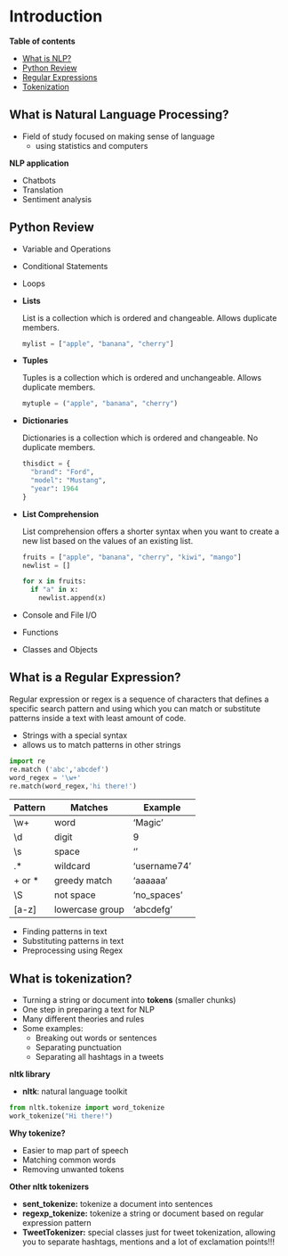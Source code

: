 # Introduction

**Table of contents**
- [What is NLP?](#what-is-natural-language-processing)
- [Python Review](#python-review)
- [Regular Expressions](#what-is-a-regular-expression)
- [Tokenization](#what-is-tokenization)

## What is Natural Language Processing?

- Field of study focused on making sense of language
    - using statistics and computers

**NLP application**

- Chatbots
- Translation
- Sentiment analysis

## Python Review

- Variable and Operations
- Conditional Statements
- Loops
- **Lists**

    List is a collection which is ordered and changeable. Allows duplicate members.

    ```python
    mylist = ["apple", "banana", "cherry"]
    ```

- **Tuples**

    Tuples is a collection which is ordered and unchangeable. Allows duplicate members.

    ```python
    mytuple = ("apple", "banana", "cherry")
    ```

- **Dictionaries**

    Dictionaries is a collection which is ordered and changeable. No duplicate members.

    ```python
    thisdict = {
      "brand": "Ford",
      "model": "Mustang",
      "year": 1964
    }
    ```

- **List Comprehension**

    List comprehension offers a shorter syntax when you want to create a new list based on the values of an existing list.

    ```python
    fruits = ["apple", "banana", "cherry", "kiwi", "mango"]
    newlist = []

    for x in fruits:
      if "a" in x:
        newlist.append(x)
    ```

- Console and File I/O
- Functions
- Classes and Objects

## What is a Regular Expression?

Regular expression or regex is a sequence of characters that defines a specific search pattern and using which you can match or substitute patterns inside a text with least amount of code.

- Strings with a special syntax
- allows us to match patterns in other strings

```python
import re
re.match ('abc','abcdef')
word_regex = '\w+'
re.match(word_regex,'hi there!')
```

| Pattern | Matches | Example |
| --- | --- | --- |
| \w+ | word | ‘Magic’ |
| \d | digit | 9 |
| \s | space | ‘’ |
| .* | wildcard | ‘username74’ |
| + or * | greedy match | ‘aaaaaa’ |
| \S | not space | ‘no_spaces’ |
| [a-z] | lowercase group | ‘abcdefg’ |
- Finding patterns in text
- Substituting patterns in text
- Preprocessing using Regex

## What is tokenization?

- Turning a string or document into **tokens** (smaller chunks)
- One step in preparing a text for NLP
- Many different theories and rules
- Some examples:
    - Breaking out words or sentences
    - Separating punctuation
    - Separating all hashtags in a tweets

**nltk library**

- **nltk**:  natural language toolkit

```python
from nltk.tokenize import word_tokenize
work_tokenize("Hi there!")
```

**Why tokenize?**

- Easier to map part of speech
- Matching common words
- Removing unwanted tokens

**Other nltk tokenizers**

- **sent_tokenize:**  tokenize a document into sentences
- **regexp_tokenize:**  tokenize a string or document based on regular expression pattern
- **TweetTokenizer:** special classes just for tweet tokenization, allowing you to separate hashtags, mentions and a lot of exclamation points!!!
